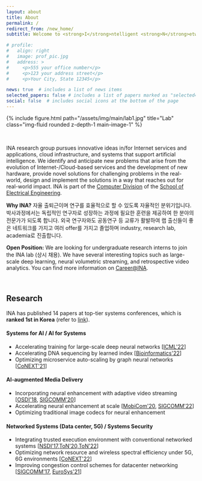```yaml
---
layout: about
title: About
permalink: /
redirect_from: /new_home/
subtitle: Welcome to <strong>I</strong>ntelligent <strong>N</strong>etwork <strong>A</strong>rchitecture Lab @ <a href='https://kaist.ac.kr'>KAIST</a>!

# profile:
#   align: right
#   image: prof_pic.jpg
#   address: >
#     <p>555 your office number</p>
#     <p>123 your address street</p>
#     <p>Your City, State 12345</p>

news: true  # includes a list of news items
selected_papers: false # includes a list of papers marked as "selected={true}"
social: false  # includes social icons at the bottom of the page
---
```


<div class="row justify-content-sm-center">
    <div class="col-md mt-3 col-md-12">
        {% include figure.html path="/assets/img/main/lab1.jpg" title="Lab" class="img-fluid rounded z-depth-1 main-image-1" %}
        <div class="caption">
        </div>
    </div>
</div>


&nbsp;

INA research group pursues innovative ideas in/for Internet services and applications, cloud infrastructure, and systems that support artificial intelligence. We identify and anticipate new problems that arise from the evolution of Internet-/Cloud-based services and the development of new hardware, provide novel solutions for challenging problems in the real-world, design and implement the solutions in a way that reaches out for real-world impact. INA is part of the [Computer Division](https://computer.kaist.ac.kr) of the [School of Electrical Engineering](https://ee.kaist.ac.kr). 

**Why  INA?** 자율 출퇴근이며 연구를 효율적으로 할 수 있도록 자율적인 분위기입니다. 박사과정에서는 독립적인 연구자로 성장하는 과정에 필요한 훈련을 제공하여 한 분야의 전문가가 되도록 합니다. 외국 연구자와도 공동연구 등 교류가 활발하여 랩 출신들이 좋은 네트워크를 가지고 여러 offer를 가지고 졸업하며 industry, research lab, academia로 진출합니다. 

**Open Position:** We are looking for undergraduate research interns to join the INA lab (상시 채용). We have several interesting topics such as large-scale deep learning, neural volumetric streaming, and retrospective video analytics. You can find more information on [Career@INA](https://docs.google.com/document/d/1Kf4_kTZ_bdU0k7MvFSViwVwF8NWfb4YJW6zQkcCSXC4/edit?usp=sharing).


&nbsp;
&nbsp;
## **Research**


INA has published 14 papers at top-tier systems conferences, which is **ranked 1st in Korea** (refer to [link](https://csrankings.org/#/index?comm&kr)).

#### _<i class="fa fa-robot mr-2 mt-3"></i>_  **Systems for AI / AI for Systems**
- Accelerating training for large-scale deep neural networks [[ICML'22](/projects/tspipe)]
- Accelerating DNA sequencing by learned index [[Bioinformatics'22](/projects/bwa-meme)]
- Optimizing microservice auto-scaling by graph neural networks [[CoNEXT'21](/projects/graf)]

#### _<i class="fa fa-photo-video mr-2"></i>_ **AI-augmented Media Delivery**
<!-- - Improving video streaming quality by neural super-resolution -->
- Incorporating neural enhancement with adaptive video streaming [[OSDI'18](/projects/nas), [SIGCOMM'20](/projects/livenas)]
- Accelerating neural enhancement at scale [[MobiCom'20](/projects/nemo/), [SIGCOMM'22](/projects/neuroscaler)]
- Optimizing traditional image codecs for neural enhancement 

#### _<i class="fa fa-cloud mr-2"></i>_  **Networked Systems (Data center, 5G) / Systems Security**
- Integrating trusted execution environment with conventional networked systems [[NSDI'17,ToN'20,ToN'22](/projects/sgx)]
- Optimizing network resource and wireless spectral efficiency under 5G, 6G environments [[CoNEXT'22](/projects/outran)]
- Improving congestion control schemes for datacenter networking [[SIGCOMM'17](/projects/expresspass), [EuroSys'21](/projects/tlt)]

&nbsp;
&nbsp;
&nbsp;
